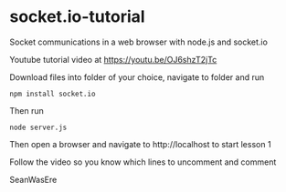 # socket.io-tutorial
Socket communications in a web browser with node.js and socket.io 

Youtube tutorial video at https://youtu.be/OJ6shzT2jTc

Download files into folder of your choice, navigate to folder and run

`npm install socket.io`

Then run

`node server.js`

Then open a browser and navigate to http://localhost to start lesson 1

Follow the video so you know which lines to uncomment and comment 

SeanWasEre


